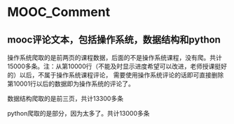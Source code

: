 # MOOC_Comment
## mooc评论文本，包括操作系统，数据结构和python

操作系统爬取的是前两页的课程数据，后面的不是操作系统课程，没有爬。共计15000多条。注：从第10000行（不能及时显示进度希望可以改进，老师授课挺好的）以后，不属于操作系统课程评论，
需要使用操作系统评论的话即可直接删除第10001行以后的数据即为操作系统的评论了。

数据结构爬取的是前三页，共计13300多条

python爬取的是部分，因为太多了。共计13000多条
